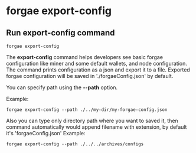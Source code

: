 # forgae export-config

## Run export-config command

```text
forgae export-config 
```

The **export-config** command helps developers see basic forgae configuration like miner and some default wallets, and node configuration. The command prints configuration as a json and export it to a file. Exported forgae configuration will be saved in './forgaeConfig.json' by default.

You can specify path using the **--path** option.

Example:

```text
forgae export-config --path ./../my-dir/my-forgae-config.json
```

Also you can type only directory path where you want to saved it, then command automatically would append filename with extension, by default it's 'forgaeConfig.json'
Example:

```text
forgae export-config --path ./../../archives/configs
```